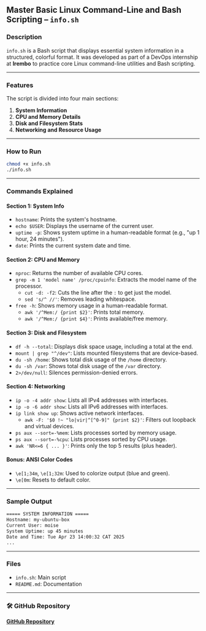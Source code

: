 ## Master Basic Linux Command-Line and Bash Scripting – `info.sh`

### Description

`info.sh` is a Bash script that displays essential system information in a structured, colorful format. It was developed as part of a DevOps internship at **Irembo** to practice core Linux command-line utilities and Bash scripting.

---

### Features

The script is divided into four main sections:

1. **System Information**
2. **CPU and Memory Details**
3. **Disk and Filesystem Stats**
4. **Networking and Resource Usage**

---

### How to Run

```bash
chmod +x info.sh
./info.sh
```

---

### Commands Explained

#### Section 1: System Info

- `hostname`: Prints the system's hostname.
- `echo $USER`: Displays the username of the current user.
- `uptime -p`: Shows system uptime in a human-readable format (e.g., "up 1 hour, 24 minutes").
- `date`: Prints the current system date and time.

#### Section 2: CPU and Memory

- `nproc`: Returns the number of available CPU cores.
- `grep -m 1 'model name' /proc/cpuinfo`: Extracts the model name of the processor.
  - `cut -d: -f2`: Cuts the line after the `:` to get just the model.
  - `sed 's/^ //'`: Removes leading whitespace.
- `free -h`: Shows memory usage in a human-readable format.
  - `awk '/^Mem:/ {print $2}'`: Prints total memory.
  - `awk '/^Mem:/ {print $4}'`: Prints available/free memory.

#### Section 3: Disk and Filesystem

- `df -h --total`: Displays disk space usage, including a total at the end.
- `mount | grep "^/dev"`: Lists mounted filesystems that are device-based.
- `du -sh /home`: Shows total disk usage of the `/home` directory.
- `du -sh /var`: Shows total disk usage of the `/var` directory.
- `2>/dev/null`: Silences permission-denied errors.

#### Section 4: Networking

- `ip -o -4 addr show`: Lists all IPv4 addresses with interfaces.
- `ip -o -6 addr show`: Lists all IPv6 addresses with interfaces.
- `ip link show up`: Shows active network interfaces.
  - `awk -F: '$0 !~ "lo|vir|^[^0-9]" {print $2}'`: Filters out loopback and virtual devices.
- `ps aux --sort=-%mem`: Lists processes sorted by memory usage.
- `ps aux --sort=-%cpu`: Lists processes sorted by CPU usage.
- `awk 'NR<=6 { ... }'`: Prints only the top 5 results (plus header).

#### Bonus: ANSI Color Codes

- `\e[1;34m`, `\e[1;32m`: Used to colorize output (blue and green).
- `\e[0m`: Resets to default color.

---

### Sample Output

```bash
===== SYSTEM INFORMATION =====
Hostname: my-ubuntu-box
Current User: moise
System Uptime: up 45 minutes
Date and Time: Tue Apr 23 14:00:32 CAT 2025
...
```

---

### Files

- `info.sh`: Main script
- `README.md`: Documentation

---

### 🛠️ GitHub Repository

**[GitHub Repository](https://github.com/1moses1/Master-Basic-Linux-Command-Line-and-Bash-Scripting)**
